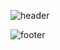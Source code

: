 ![header](https://capsule-render.vercel.app/api?type=waving&color=ffbbf7&section=header)

![footer](https://capsule-render.vercel.app/api?type=waving&color=ffbbf7&section=footer)


